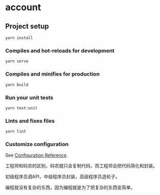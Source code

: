 # account

## Project setup
```
yarn install
```

### Compiles and hot-reloads for development
```
yarn serve
```

### Compiles and minifies for production
```
yarn build
```

### Run your unit tests
```
yarn test:unit
```

### Lints and fixes files
```
yarn lint
```

### Customize configuration
See [Configuration Reference](https://cli.vuejs.org/config/).

工程师和码农的区别，码农就只会复制代码，而工程师会把代码简化和封装。

初级程序员调API，中级程序员封装，高级程序员造轮子。

编程就没有复杂的东西，因为编程就是为了把复杂的东西变简单。
